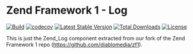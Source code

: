 # Zend Framework 1 - Log

[![Build](https://github.com/diablomedia/zf1-log/workflows/Build/badge.svg?event=push)](https://github.com/diablomedia/zf1-log/actions?query=workflow%3ABuild+event%3Apush)
[![codecov](https://codecov.io/gh/diablomedia/zf1-log/branch/master/graph/badge.svg)](https://codecov.io/gh/diablomedia/zf1-log)
[![Latest Stable Version](https://poser.pugx.org/diablomedia/zendframework1-log/v/stable)](https://packagist.org/packages/diablomedia/zendframework1-log)
[![Total Downloads](https://poser.pugx.org/diablomedia/zendframework1-log/downloads)](https://packagist.org/packages/diablomedia/zendframework1-log)
[![License](https://poser.pugx.org/diablomedia/zendframework1-log/license)](https://packagist.org/packages/diablomedia/zendframework1-log)

This is just the Zend_Log component extracted from our fork of the Zend Framework 1 repo (https://github.com/diablomedia/zf1).
